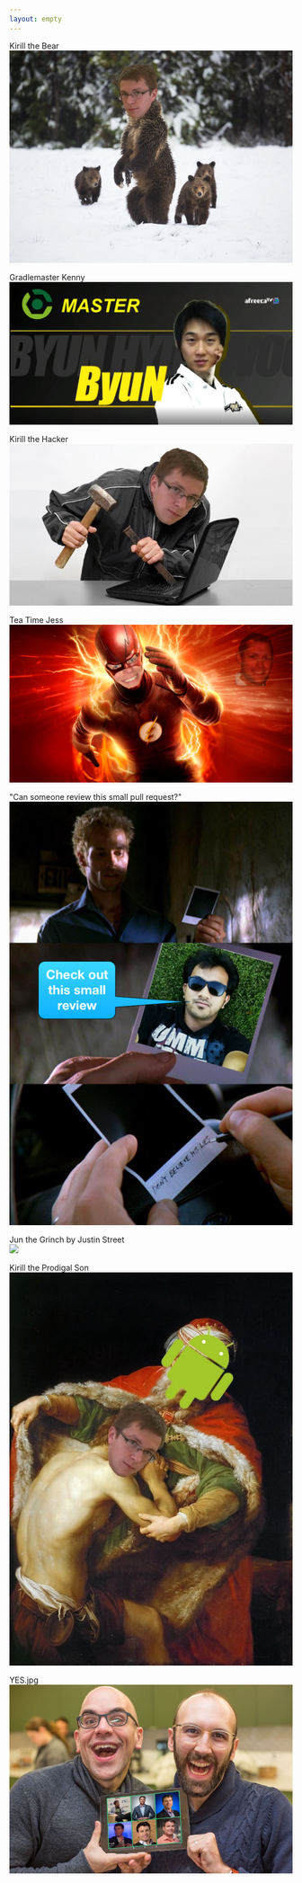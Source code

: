 ```yaml
---
layout: empty
---
```


Kirill the Bear<br>
<img src="assets/en-bear.png"/>

Gradlemaster Kenny<br>
<img src="assets/en-gradlemaster.png"/>

Kirill the Hacker<br>
<img src="assets/en-hacker.jpg"/>

Tea Time Jess<br>
<img src="assets/en-jess.png"/>

"Can someone review this small pull request?"<br>
<img src="assets/en-lies.png"/>

Jun the Grinch by Justin Street<br>
<img src="assets/en-grinch.gif"/>

Kirill the Prodigal Son<br>
<img src="assets/en-prodigal.jpg"/>

YES.jpg<br>
<img src="assets/en-yes.jpg"/>